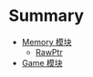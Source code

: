 # Summary

- [Memory 模块](./memory/memory.md)
  - [RawPtr](./memory/RawPtr.md)
- [Game 模块](./game.md)